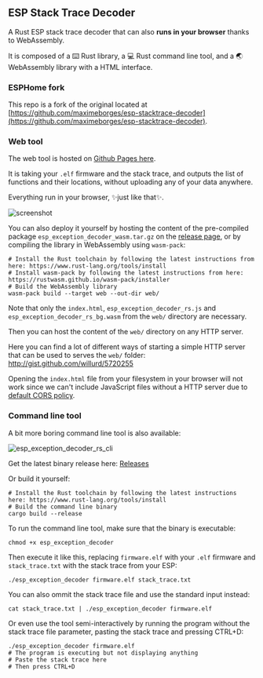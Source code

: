 ## ESP Stack Trace Decoder

A Rust ESP stack trace decoder that can also **runs in your browser** thanks to WebAssembly.

It is composed of a ⌨️ Rust library, a 💻 Rust command line tool, and a 🌏 WebAssembly library with a HTML interface.

### ESPHome fork

This repo is a fork of the original located at [https://github.com/maximeborges/esp-stacktrace-decoder](https://github.com/maximeborges/esp-stacktrace-decoder).

### Web tool

The web tool is hosted on [Github Pages here](https://esphome.github.io/esp-stacktrace-decoder/).

It is taking your `.elf` firmware and the stack trace, and outputs the list of functions and their locations, without uploading any of your data anywhere.

Everything run in your browser, ✨just like that✨.

![screenshot](https://user-images.githubusercontent.com/159235/136428494-4fdb6c69-74ca-42ab-8bf7-e26d1d625a28.png)

You can also deploy it yourself by hosting the content of the pre-compiled package `esp_exception_decoder_wasm.tar.gz` on the [release page](https://github.com/esphome/esp-stacktrace-decoder/releases), or by compiling the library in WebAssembly using `wasm-pack`:

    # Install the Rust toolchain by following the latest instructions from here: https://www.rust-lang.org/tools/install
    # Install wasm-pack by following the latest instructions from here: https://rustwasm.github.io/wasm-pack/installer
    # Build the WebAssembly library
    wasm-pack build --target web --out-dir web/

Note that only the `index.html`, `esp_exception_decoder_rs.js` and `esp_exception_decoder_rs_bg.wasm` from the `web/` directory are necessary.

Then you can host the content of the `web/` directory on any HTTP server. 

Here you can find a lot of different ways of starting a simple HTTP server that can be used to serves the `web/` folder: http://gist.github.com/willurd/5720255

Opening the `index.html` file from your filesystem in your browser will not work since we can't include JavaScript files without a HTTP server due to [default CORS policy](https://developer.mozilla.org/en-US/docs/Web/HTTP/CORS/Errors/CORSRequestNotHttp).

### Command line tool

A bit more boring command line tool is also available:

![esp_exception_decoder_rs_cli](https://user-images.githubusercontent.com/159235/136429806-48b82e04-cc55-4dda-84de-d143001165c3.png)

Get the latest binary release here: [Releases](https://github.com/esphome/esp-stacktrace-decoder/releases)

Or build it yourself: 

    # Install the Rust toolchain by following the latest instructions here: https://www.rust-lang.org/tools/install
    # Build the command line binary    
    cargo build --release

To run the command line tool, make sure that the binary is executable:

    chmod +x esp_exception_decoder

Then execute it like this, replacing `firmware.elf` with your `.elf` firmware and `stack_trace.txt` with the stack trace from your ESP:

    ./esp_exception_decoder firmware.elf stack_trace.txt

You can also ommit the stack trace file and use the standard input instead:

    cat stack_trace.txt | ./esp_exception_decoder firmware.elf

Or even use the tool semi-interactively by running the program without the stack trace file parameter, pasting the stack trace and pressing CTRL+D:

    ./esp_exception_decoder firmware.elf
    # The program is executing but not displaying anything
    # Paste the stack trace here
    # Then press CTRL+D

